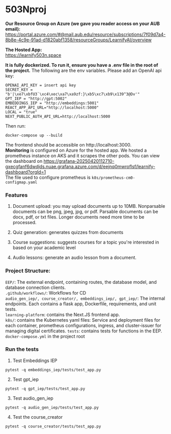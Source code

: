# 503Nproj

**Our Resource Group on Azure (we gave you reader access on your AUB email):**   
https://portal.azure.com/#@mail.aub.edu/resource/subscriptions/7f09d7a4-8b8e-4c9e-91ad-d1820abf1358/resourceGroups/LearnifyAI/overview   

**The Hosted App:**   
https://learnify503n.space   

**It is fully dockerized. To run it, ensure you have a .env file in the root of the project.** The following are the env variables. Please add an OpenAI api key:
```
OPENAI_API_KEY = insert api key
SECRET_KEY = "b'|\xe7\xbfU3`\xc4\xec\xa7\xa9zf:}\xb5\xc7\xb9\x139^3@Dv'"
GPT_IEP = "http://gpt:5002"
EMBEDDINGS_IEP = "http://embeddings:5001"
REACT_APP_API_URL="http://localhost:5000"
LOCAL = "true"
NEXT_PUBLIC_AUTH_API_URL=http://localhost:5000
```
Then run:   
```
docker-compose up --build
```

The frontend should be accessible on http://localhost:3000.   
**Monitoring** is configured on Azure for the hosted app. We hosted a prometheus instance on AKS and it scrapes the other pods. You can view the dashboard on https://grafana-20250420112710-gxecgfanf6dwdjds.nuae.grafana.azure.com/d/eejnq0mwroflsf/learnify-dashboard?orgId=1   
The file used to configure prometheus is `k8s/prometheus-cm0-configmap.yaml`

### Features
1. Document upload: you may upload documents up to 10MB. Nonparsable documents can be png, jpeg, jpg, or pdf. Parsable documents can be docx, pdf, or txt files. Longer documents need more time to be processed.

2. Quiz generation: generates quizzes from documents

3. Course suggestions: suggests courses for a topic you're interested in based on your academic level

4. Audio lessons: generate an audio lesson from a document.


### Project Structure:
`EEP/`: The external endpoint, containing routes, the database model, and database connection clients.  
`.github/workflows/`: Workflows for CD  
`audio_gen_iep/, course_creator/, embeddings_iep/, gpt_iep/`: The internal endpoints. Each contains a flask app, Dockerfile, requirements, and unit tests.  
`learning-platform`: contains the Next.JS frontend app.  
`k8s/`: contains the Kubernetes yaml files: Service and deployment files for each container, prometheus configurations, ingress, and cluster-issuer for managing digital certificates.
`tests`: contains tests for functions in the EEP.
`docker-compose.yml` in the project root   



### Run the tests
1. Test Embeddings IEP
```
pytest -q embeddings_iep/tests/test_app.py
```
2. Test gpt_iep
```
pytest -q gpt_iep/tests/test_app.py
```
3. Test audio_gen_iep
```
pytest -q audio_gen_iep/tests/test_app.py
```
4. Test the course_creator  
```
pytest -q course_creator/tests/test_app.py
```
